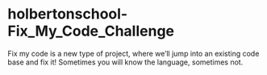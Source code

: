 # holbertonschool-Fix_My_Code_Challenge
Fix my code is a new type of project, where we’ll jump into an existing code base and fix it!  Sometimes you will know the language, sometimes not.
